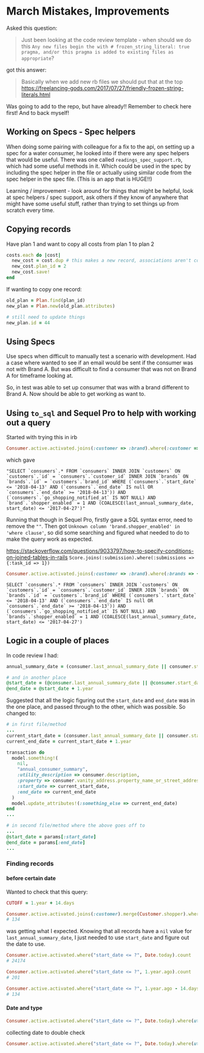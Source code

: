# March Mistakes, Improvements

Asked this question:

>Just been looking at the code review template - when should we do this `Any new files begin the with # frozen_string_literal: true pragma, and/or this pragma is added to existing files as appropriate`?

got this answer:
>Basically when we add new rb files we should put that at the top
> https://freelancing-gods.com/2017/07/27/friendly-frozen-string-literals.html

Was going to add to the repo, but have already!! Remember to check here first! And to back myself!

## Working on Specs - Spec helpers

When doing some pairing with colleague for a fix to the api, on setting up a spec for a water consumer, he looked into if there were any spec helpers that would be useful.
There was one called `readings_spec_support.rb`, which had some useful methods in it. Which could be used in the spec by including the spec helper in the file or actually using similar code from the spec helper in the spec file.
(This is an app that is HUGE!!)

Learning / improvement - look around for things that might be helpful, look at spec helpers / spec support, ask others if they know of anywhere that might have some useful stuff, rather than trying to set things up from scratch every time.


## Copying records

Have plan 1 and want to copy all costs from plan 1 to plan 2

```ruby
costs.each do |cost|
  new_cost = cost.dup # this makes a new record, associations aren't copied
  new_cost.plan_id = 2
  new_cost.save!
end
```

If wanting to copy one record:

```ruby
old_plan = Plan.find(plan_id)
new_plan = Plan.new(old_plan.attributes)

# still need to update things
new_plan.id = 44
```

## Using Specs
Use specs when difficult to manually test a scenario with development.
Had a case where wanted to see if an email would be sent if the consumer was not with Brand A. But was difficult to find a consumer that was not on Brand A for timeframe looking at.

So, in test was able to set up consumer that was with a brand different to Brand A. Now should be able to get working as want to.


## Using `to_sql` and Sequel Pro to help with working out a query

Started with trying this in irb

```ruby
Consumer.active.activated.joins(:customer => :brand).where(:customer => {:brand => {:shopper_enabled => true }}).where("COALESCE(last_annual_summary_date, start_date) <= ?", Date.today - CUTOFF).to_sql
```

which gave

```
"SELECT `consumers`.* FROM `consumers` INNER JOIN `customers` ON `customers`.`id` = `consumers`.`customer_id` INNER JOIN `brands` ON `brands`.`id` = `customers`.`brand_id` WHERE (`consumers`.`start_date` <= '2018-04-13' AND (`consumers`.`end_date` IS null OR `consumers`.`end_date` >= '2018-04-13')) AND (`consumers`.`go_shopping_notified_at` IS NOT NULL) AND `brand`.`shopper_enabled` = 1 AND (COALESCE(last_annual_summary_date, start_date) <= '2017-04-27')"
```

Running that though in Sequel Pro, firstly gave a SQL syntax error, need to remove the `""`.
Then got `Unknown column 'brand.shopper_enabled' in 'where clause'`, so did some searching and figured what needed to do to make the query work as expected.

https://stackoverflow.com/questions/9033797/how-to-specify-conditions-on-joined-tables-in-rails
`Score.joins(:submission).where(:submissions => {:task_id => 1})`

```ruby
Consumer.active.activated.joins(:customer => :brand).where(:brands => {:shopper_enabled => true }).where("COALESCE(last_annual_summary_date, start_date) <= ?", Date.today - CUTOFF).to_sql
```

```
SELECT `consumers`.* FROM `consumers` INNER JOIN `customers` ON `customers`.`id` = `consumers`.`customer_id` INNER JOIN `brands` ON `brands`.`id` = `customers`.`brand_id` WHERE (`consumers`.`start_date` <= '2018-04-13' AND (`consumers`.`end_date` IS null OR `consumers`.`end_date` >= '2018-04-13')) AND (`consumers`.`go_shopping_notified_at` IS NOT NULL) AND `brands`.`shopper_enabled` = 1 AND (COALESCE(last_annual_summary_date, start_date) <= '2017-04-27')
```


## Logic in a couple of places
In code review I had:

```ruby
annual_summary_date = (consumer.last_annual_summary_date || consumer.start_date) + 1.year

# and in another place
@start_date = (@consumer.last_annual_summary_date || @consumer.start_date)
@end_date = @start_date + 1.year
```

Suggested that all the logic figuring out the `start_date` and `end_date` was in the one place, and passed through to the other, which was possible. So changed to:

```ruby
# in first file/method
...
current_start_date = (consumer.last_annual_summary_date || consumer.start_date)
current_end_date = current_start_date + 1.year

transaction do
  model.something!(
    nil,
    "annual_consumer_summary",
    :utility_description => consumer.description,
    :property => consumer.vanity_address.property_name_or_street_address,
    :start_date => current_start_date,
    :end_date => current_end_date
  )
  model.update_attributes!(:something_else => current_end_date)
end
...

# in second file/method where the above goes off to
...
@start_date = params[:start_date]
@end_date = params[:end_date]
...
```


### Finding records

#### before certain date

Wanted to check that this query:

```ruby
CUTOFF = 1.year + 14.days

Consumer.active.activated.joins(:customer).merge(Customer.shopper).where("COALESCE(last_annual_summary_date, start_date) <= ?", Date.today - CUTOFF).count
# 134
```

was getting what I expected.
Knowing that all records have a `nil` value for `last_annual_summary_date`, I just needed to use `start_date` and figure out the date to use.

```ruby
Consumer.active.activated.where("start_date <= ?", Date.today).count
# 24174

Consumer.active.activated.where("start_date <= ?", 1.year.ago).count
# 201

Consumer.active.activated.where("start_date <= ?", 1.year.ago - 14.days).count
# 134
```

#### Date and type

```ruby
Consumer.active.activated.where("start_date <= ?", Date.today).where(utility_type: "water").count
```

collecting date to double check

```ruby
Consumer.active.activated.where("start_date <= ?", Date.today).where(utility_type: "water").collect(&:start_date)
```
